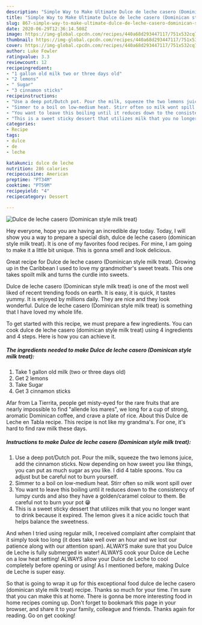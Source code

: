 ```yaml
---
description: "Simple Way to Make Ultimate Dulce de leche casero (Dominican style milk treat)"
title: "Simple Way to Make Ultimate Dulce de leche casero (Dominican style milk treat)"
slug: 867-simple-way-to-make-ultimate-dulce-de-leche-casero-dominican-style-milk-treat
date: 2020-06-29T12:36:14.508Z
image: https://img-global.cpcdn.com/recipes/440a68d293447117/751x532cq70/dulce-de-leche-casero-dominican-style-milk-treat-recipe-main-photo.jpg
thumbnail: https://img-global.cpcdn.com/recipes/440a68d293447117/751x532cq70/dulce-de-leche-casero-dominican-style-milk-treat-recipe-main-photo.jpg
cover: https://img-global.cpcdn.com/recipes/440a68d293447117/751x532cq70/dulce-de-leche-casero-dominican-style-milk-treat-recipe-main-photo.jpg
author: Luke Fowler
ratingvalue: 3.3
reviewcount: 12
recipeingredient:
- "1 gallon old milk two or three days old"
- "2 lemons"
- " Sugar"
- "3 cinnamon sticks"
recipeinstructions:
- "Use a deep pot/Dutch pot. Pour the milk, squeeze the two lemons juice, add the cinnamon sticks. Now depending on how sweet you like things, you can put as much sugar as you like. I did 4 table spoons. You ca adjust but be careful not to burn yourself."
- "Simmer to a boil on low-medium heat. Stirr often so milk wont spill over"
- "You want to leave this boiling until it reduces down to the consistency of lumpy curds and also they have a golden/caramel colour to them. Be careful not to burn your pot 😁"
- "This is a sweet sticky dessert that utilizes milk that you no longer want to drink because it expired. The lemon gives it a nice acidic touch that helps balance the sweetness."
categories:
- Recipe
tags:
- dulce
- de
- leche

katakunci: dulce de leche 
nutrition: 286 calories
recipecuisine: American
preptime: "PT34M"
cooktime: "PT59M"
recipeyield: "4"
recipecategory: Dessert

---
```



![Dulce de leche casero (Dominican style milk treat)](https://img-global.cpcdn.com/recipes/440a68d293447117/751x532cq70/dulce-de-leche-casero-dominican-style-milk-treat-recipe-main-photo.jpg)

Hey everyone, hope you are having an incredible day today. Today, I will show you a way to prepare a special dish, dulce de leche casero (dominican style milk treat). It is one of my favorites food recipes. For mine, I am going to make it a little bit unique. This is gonna smell and look delicious.

Great recipe for Dulce de leche casero (Dominican style milk treat). Growing up in the Caribbean I used to love my grandmother&#39;s sweet treats. This one takes spoilt milk and turns the curdle into sweets.

Dulce de leche casero (Dominican style milk treat) is one of the most well liked of recent trending foods on earth. It is easy, it is quick, it tastes yummy. It is enjoyed by millions daily. They are nice and they look wonderful. Dulce de leche casero (Dominican style milk treat) is something that I have loved my whole life.


To get started with this recipe, we must prepare a few ingredients. You can cook dulce de leche casero (dominican style milk treat) using 4 ingredients and 4 steps. Here is how you can achieve it.

<!--inarticleads1-->

##### The ingredients needed to make Dulce de leche casero (Dominican style milk treat):

1. Take 1 gallon old milk (two or three days old)
1. Get 2 lemons
1. Take  Sugar
1. Get 3 cinnamon sticks


Afar from La Tierrita, people get misty-eyed for the rare fruits that are nearly impossible to find &#34;allende los mares&#34;, we long for a cup of strong, aromatic Dominican coffee, and crave a plate of rice. About this Dulce de Leche en Tabla recipe. This recipe is not like my grandma&#39;s. For one, it&#39;s hard to find raw milk these days. 

<!--inarticleads2-->

##### Instructions to make Dulce de leche casero (Dominican style milk treat):

1. Use a deep pot/Dutch pot. Pour the milk, squeeze the two lemons juice, add the cinnamon sticks. Now depending on how sweet you like things, you can put as much sugar as you like. I did 4 table spoons. You ca adjust but be careful not to burn yourself.
1. Simmer to a boil on low-medium heat. Stirr often so milk wont spill over
1. You want to leave this boiling until it reduces down to the consistency of lumpy curds and also they have a golden/caramel colour to them. Be careful not to burn your pot 😁
1. This is a sweet sticky dessert that utilizes milk that you no longer want to drink because it expired. The lemon gives it a nice acidic touch that helps balance the sweetness.


And when I tried using regular milk, I received complaint after complaint that it simply took too long (it does take well over an hour and we lost our patience along with our attention span). ALWAYS make sure that you Dulce de Leche is fully submerged in water! ALWAYS cook your Dulce de Leche on a low heat setting! ALWAYS allow your Dulce de Leche to cool completely before opening or using! As I mentioned before, making Dulce de Leche is super easy. 

So that is going to wrap it up for this exceptional food dulce de leche casero (dominican style milk treat) recipe. Thanks so much for your time. I'm sure that you can make this at home. There is gonna be more interesting food in home recipes coming up. Don't forget to bookmark this page in your browser, and share it to your family, colleague and friends. Thanks again for reading. Go on get cooking!
